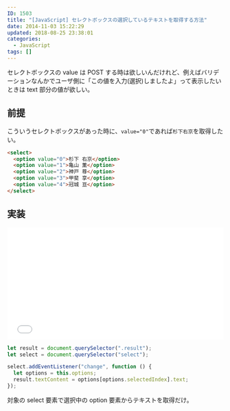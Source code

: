 ```yaml
---
ID: 1503
title: "[JavaScript] セレクトボックスの選択しているテキストを取得する方法"
date: 2014-11-03 15:22:29
updated: 2018-08-25 23:38:01
categories:
  - JavaScript
tags: []
---
```


セレクトボックスの value は POST する時は欲しいんだけれど、例えばバリデーションなんかでユーザ側に「この値を入力(選択)しましたよ」って表示したいときは text 部分の値が欲しい。

<!--more-->

## 前提

こういうセレクトボックスがあった時に、`value="0"`であれば`杉下右京`を取得したい。

```html
<select>
  <option value="0">杉下 右京</option>
  <option value="1">亀山 薫</option>
  <option value="2">神戸 尊</option>
  <option value="3">甲斐 享</option>
  <option value="4">冠城 亘</option>
</select>
```

## 実装

<iframe height='260' scrolling='no' title='Get SelectBox Option Text' src='//codepen.io/hiro0218/embed/gdPXYE/?height=263&theme-id=light&default-tab=result&embed-version=2' frameborder='no' allowtransparency='true' allowfullscreen='true' style='width: 100%;'>See the Pen <a href='https://codepen.io/hiro0218/pen/gdPXYE/'>Get SelectBox Option Text</a> by hiro (<a href='https://codepen.io/hiro0218'>@hiro0218</a>) on <a href='https://codepen.io'>CodePen</a>.
</iframe>

```js
let result = document.querySelector(".result");
let select = document.querySelector("select");

select.addEventListener("change", function () {
  let options = this.options;
  result.textContent = options[options.selectedIndex].text;
});
```

対象の select 要素で選択中の option 要素からテキストを取得だけ。
